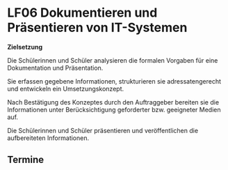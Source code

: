<!--
author: Jan Müller

titel: LF06 Dokumentieren und Präsentieren von IT-Systemen

icon: assets/BSO_LOGO_1.png

email:  Jan.Mueller4@schule.hessen.de

version:  0.1.0

language: Deutsch

narrator: Deutsch Female

comment:

link:     https://cdn.jsdelivr.net/chartist.js/latest/chartist.min.css

script:   https://cdn.jsdelivr.net/chartist.js/latest/chartist.min.js

import: https://raw.githubusercontent.com/liaScript/mermaid_template/master/README.md

-->

# LF06 Dokumentieren und Präsentieren von IT-Systemen

**Zielsetzung**

Die Schülerinnen und Schüler analysieren die formalen Vorgaben für eine Dokumentation 
und  Präsentation.  

Sie  erfassen  gegebene  Informationen,  strukturieren  sie  adressatengerecht  und  entwickeln  ein  Umsetzungskonzept.  

Nach  Bestätigung  des  Konzeptes  durch  den  Auftraggeber  bereiten  sie  die  Informationen  unter  Berücksichtigung  geforderter  bzw.  geeigneter Medien auf. 

Die Schülerinnen und Schüler präsentieren und veröffentlichen die 
aufbereiteten Informationen.

## Termine 


